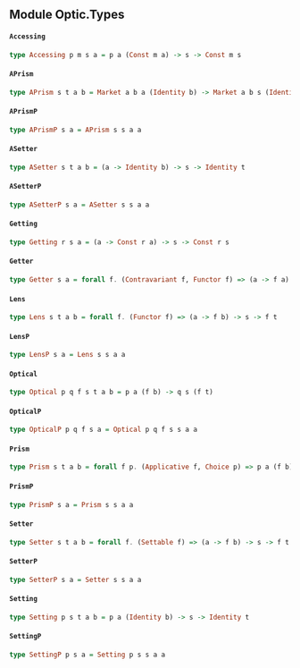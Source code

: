 ## Module Optic.Types

#### `Accessing`

``` purescript
type Accessing p m s a = p a (Const m a) -> s -> Const m s
```

#### `APrism`

``` purescript
type APrism s t a b = Market a b a (Identity b) -> Market a b s (Identity t)
```

#### `APrismP`

``` purescript
type APrismP s a = APrism s s a a
```

#### `ASetter`

``` purescript
type ASetter s t a b = (a -> Identity b) -> s -> Identity t
```

#### `ASetterP`

``` purescript
type ASetterP s a = ASetter s s a a
```

#### `Getting`

``` purescript
type Getting r s a = (a -> Const r a) -> s -> Const r s
```

#### `Getter`

``` purescript
type Getter s a = forall f. (Contravariant f, Functor f) => (a -> f a) -> s -> f s
```

#### `Lens`

``` purescript
type Lens s t a b = forall f. (Functor f) => (a -> f b) -> s -> f t
```

#### `LensP`

``` purescript
type LensP s a = Lens s s a a
```

#### `Optical`

``` purescript
type Optical p q f s t a b = p a (f b) -> q s (f t)
```

#### `OpticalP`

``` purescript
type OpticalP p q f s a = Optical p q f s s a a
```

#### `Prism`

``` purescript
type Prism s t a b = forall f p. (Applicative f, Choice p) => p a (f b) -> p s (f t)
```

#### `PrismP`

``` purescript
type PrismP s a = Prism s s a a
```

#### `Setter`

``` purescript
type Setter s t a b = forall f. (Settable f) => (a -> f b) -> s -> f t
```

#### `SetterP`

``` purescript
type SetterP s a = Setter s s a a
```

#### `Setting`

``` purescript
type Setting p s t a b = p a (Identity b) -> s -> Identity t
```

#### `SettingP`

``` purescript
type SettingP p s a = Setting p s s a a
```


